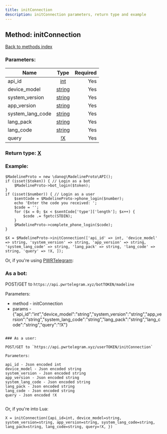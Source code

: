 ```yaml
---
title: initConnection
description: initConnection parameters, return type and example
---
```

## Method: initConnection  
[Back to methods index](index.md)


### Parameters:

| Name     |    Type       | Required |
|----------|:-------------:|---------:|
|api\_id|[int](../types/int.md) | Yes|
|device\_model|[string](../types/string.md) | Yes|
|system\_version|[string](../types/string.md) | Yes|
|app\_version|[string](../types/string.md) | Yes|
|system\_lang\_code|[string](../types/string.md) | Yes|
|lang\_pack|[string](../types/string.md) | Yes|
|lang\_code|[string](../types/string.md) | Yes|
|query|[!X](../types/!X.md) | Yes|


### Return type: [X](../types/X.md)

### Example:


```
$MadelineProto = new \danog\MadelineProto\API();
if (isset($token)) { // Login as a bot
    $MadelineProto->bot_login($token);
}
if (isset($number)) { // Login as a user
    $sentCode = $MadelineProto->phone_login($number);
    echo 'Enter the code you received: ';
    $code = '';
    for ($x = 0; $x < $sentCode['type']['length']; $x++) {
        $code .= fgetc(STDIN);
    }
    $MadelineProto->complete_phone_login($code);
}

$X = $MadelineProto->initConnection(['api_id' => int, 'device_model' => string, 'system_version' => string, 'app_version' => string, 'system_lang_code' => string, 'lang_pack' => string, 'lang_code' => string, 'query' => !X, ]);
```

Or, if you're using [PWRTelegram](https://pwrtelegram.xyz):

### As a bot:

POST/GET to `https://api.pwrtelegram.xyz/botTOKEN/madeline`

Parameters:

* method - initConnection
* params - {"api_id":"int","device_model":"string","system_version":"string","app_version":"string","system_lang_code":"string","lang_pack":"string","lang_code":"string","query":"!X"}

```

### As a user:

POST/GET to `https://api.pwrtelegram.xyz/userTOKEN/initConnection`

Parameters:

api_id - Json encoded int
device_model - Json encoded string
system_version - Json encoded string
app_version - Json encoded string
system_lang_code - Json encoded string
lang_pack - Json encoded string
lang_code - Json encoded string
query - Json encoded !X


```

Or, if you're into Lua:

```
X = initConnection({api_id=int, device_model=string, system_version=string, app_version=string, system_lang_code=string, lang_pack=string, lang_code=string, query=!X, })
```


